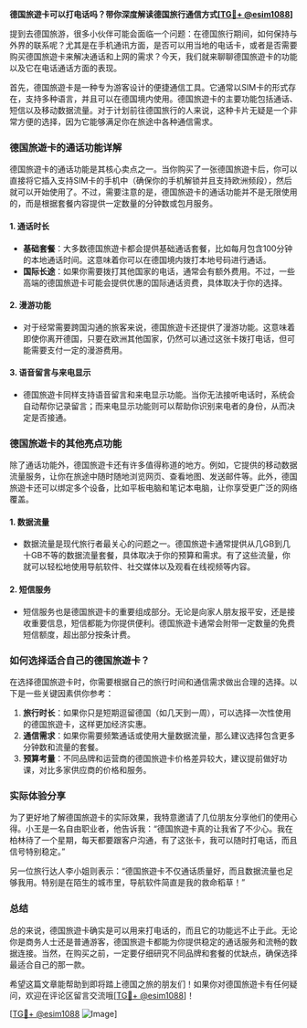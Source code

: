 **德国旅遊卡可以打电话吗？带你深度解读德国旅行通信方式[[TG💪+ @esim1088](https://t.me/s/esim1088)]**

提到去德国旅游，很多小伙伴可能会面临一个问题：在德国旅行期间，如何保持与外界的联系呢？尤其是在手机通讯方面，是否可以用当地的电话卡，或者是否需要购买德国旅遊卡来解决通话和上网的需求？今天，我们就来聊聊德国旅遊卡的功能以及它在电话通话方面的表现。

首先，德国旅遊卡是一种专为游客设计的便捷通信工具。它通常以SIM卡的形式存在，支持多种语言，并且可以在德国境内使用。德国旅遊卡的主要功能包括通话、短信以及移动数据流量。对于计划前往德国旅行的人来说，这种卡片无疑是一个非常方便的选择，因为它能够满足你在旅途中各种通信需求。

### 德国旅遊卡的通话功能详解

德国旅遊卡的通话功能是其核心卖点之一。当你购买了一张德国旅遊卡后，你可以直接将它插入支持SIM卡的手机中（确保你的手机解锁并且支持欧洲频段），然后就可以开始使用了。不过，需要注意的是，德国旅遊卡的通话功能并不是无限使用的，而是根据套餐内容提供一定数量的分钟数或包月服务。

#### 1. **通话时长**
   - **基础套餐**：大多数德国旅遊卡都会提供基础通话套餐，比如每月包含100分钟的本地通话时间。这意味着你可以在德国境内拨打本地号码进行通话。
   - **国际长途**：如果你需要拨打其他国家的电话，通常会有额外费用。不过，一些高端的德国旅遊卡可能会提供优惠的国际通话资费，具体取决于你的选择。
   
#### 2. **漫游功能**
   - 对于经常需要跨国沟通的旅客来说，德国旅遊卡还提供了漫游功能。这意味着即使你离开德国，只要在欧洲其他国家，仍然可以通过这张卡拨打电话，但可能需要支付一定的漫游费用。

#### 3. **语音留言与来电显示**
   - 德国旅遊卡同样支持语音留言和来电显示功能。当你无法接听电话时，系统会自动帮你记录留言；而来电显示功能则可以帮助你识别来电者的身份，从而决定是否接通。

### 德国旅遊卡的其他亮点功能

除了通话功能外，德国旅遊卡还有许多值得称道的地方。例如，它提供的移动数据流量服务，让你在旅途中随时随地浏览网页、查看地图、发送邮件等。此外，德国旅遊卡还可以绑定多个设备，比如平板电脑和笔记本电脑，让你享受更广泛的网络覆盖。

#### 1. **数据流量**
   - 数据流量是现代旅行者最关心的问题之一。德国旅遊卡通常提供从几GB到几十GB不等的数据流量套餐，具体取决于你的预算和需求。有了这些流量，你就可以轻松地使用导航软件、社交媒体以及观看在线视频等内容。

#### 2. **短信服务**
   - 短信服务也是德国旅遊卡的重要组成部分。无论是向家人朋友报平安，还是接收重要信息，短信都能为你提供便利。德国旅遊卡通常会附带一定数量的免费短信额度，超出部分按条计费。

### 如何选择适合自己的德国旅遊卡？

在选择德国旅遊卡时，你需要根据自己的旅行时间和通信需求做出合理的选择。以下是一些关键因素供你参考：

1. **旅行时长**：如果你只是短期逗留德国（如几天到一周），可以选择一次性使用的德国旅遊卡，这样更加经济实惠。
2. **通信需求**：如果你需要频繁通话或使用大量数据流量，那么建议选择包含更多分钟数和流量的套餐。
3. **预算考量**：不同品牌和运营商的德国旅遊卡价格差异较大，建议提前做好功课，对比多家供应商的价格和服务。

### 实际体验分享

为了更好地了解德国旅遊卡的实际效果，我特意邀请了几位朋友分享他们的使用心得。小王是一名自由职业者，他告诉我：“德国旅遊卡真的让我省了不少心。我在柏林待了一个星期，每天都要跟客户沟通，有了这张卡，我可以随时打电话，而且信号特别稳定。”

另一位旅行达人李小姐则表示：“德国旅遊卡不仅通话质量好，而且数据流量也足够我用。特别是在陌生的城市里，导航软件简直是我的救命稻草！”

### 总结

总的来说，德国旅遊卡确实是可以用来打电话的，而且它的功能远不止于此。无论你是商务人士还是普通游客，德国旅遊卡都能为你提供稳定的通话服务和流畅的数据连接。当然，在购买之前，一定要仔细研究不同品牌和套餐的优缺点，确保选择最适合自己的那一款。

希望这篇文章能帮助到即将踏上德国之旅的朋友们！如果你对德国旅遊卡有任何疑问，欢迎在评论区留言交流哦[[TG💪+ @esim1088](https://t.me/s/esim1088)]！

[[TG💪+ @esim1088](https://t.me/s/esim1088) ![Image](https://i.postimg.cc/4NQfJmqS/Snipaste-2025-05-13-00-14-12.png)]